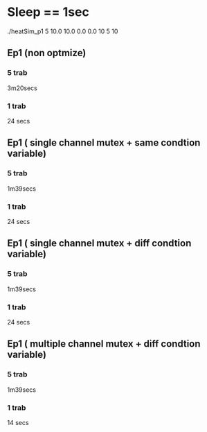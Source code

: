 # Sleep == 1sec
./heatSim_p1 5 10.0 10.0 0.0 0.0 10 5 10

## Ep1 (non optmize)

### 5 trab
3m20secs
### 1 trab
24 secs

## Ep1 ( single channel mutex + same condtion variable)

### 5 trab
1m39secs
### 1 trab
24 secs

## Ep1 ( single channel mutex + diff condtion variable)

### 5 trab
1m39secs
### 1 trab
24 secs
## Ep1 ( multiple channel mutex + diff condtion variable)

### 5 trab
1m39secs
### 1 trab
14 secs